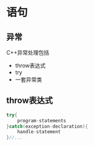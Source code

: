 # 语句

## 异常

C++异常处理包括

- throw表达式
- try
- 一套异常类

## throw表达式

```c++
try{
    program-statements
}catch(exception-declaration){
    handle-statement
}//...
```

